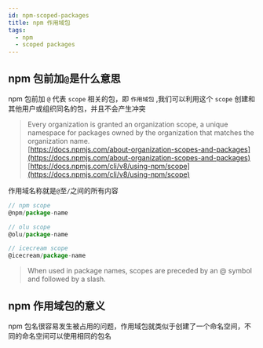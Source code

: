 ```yaml
---
id: npm-scoped-packages
title: npm 作用域包
tags:
  - npm
  - scoped packages
---
```


## npm 包前加`@`是什么意思

npm 包前加 `@` 代表 `scope` 相关的包，即 `作用域包` ,我们可以利用这个 `scope` 创建和其他用户或组织同名的包，并且不会产生冲突

> Every organization is granted an organization scope, a unique namespace for packages owned by the organization that matches the organization name.  
> [https://docs.npmjs.com/about-organization-scopes-and-packages](https://docs.npmjs.com/about-organization-scopes-and-packages)  
> [https://docs.npmjs.com/cli/v8/using-npm/scope](https://docs.npmjs.com/cli/v8/using-npm/scope)

作用域名称就是`@`至`/`之间的所有内容

```js
// npm scope
@npm/package-name

// olu scope
@olu/package-name

// icecream scope
@icecream/package-name
```

> When used in package names, scopes are preceded by an @ symbol and followed by a slash.

## npm 作用域包的意义

npm 包名很容易发生被占用的问题，作用域包就类似于创建了一个命名空间，不同的命名空间可以使用相同的包名
